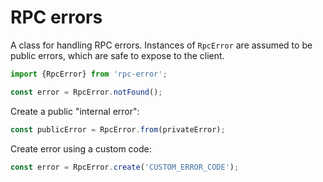 # RPC errors

A class for handling RPC errors. Instances of `RpcError` are assumed to be
public errors, which are safe to expose to the client.

```ts
import {RpcError} from 'rpc-error';

const error = RpcError.notFound();
```

Create a public "internal error":

```ts
const publicError = RpcError.from(privateError);
```

Create error using a custom code:

```ts
const error = RpcError.create('CUSTOM_ERROR_CODE');
```

